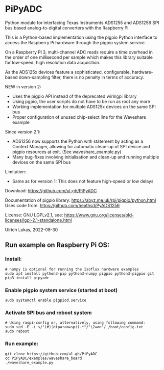 # PiPyADC
Python module for interfacing Texas Instruments ADS1255 and ADS1256
SPI bus based analog-to-digital converters with the Raspberry Pi.

This is a Python-based implementation using the pigpio Python interface
to access the Raspberry Pi hardware through the pigpio system service.

On a Raspberry Pi 3, multi-channel ADC reads require a time overhead in
the order of one millisecond per sample which makes this library suitable
for low-speed, high resolution data acquisition.

As the ADS125x devices feature a sophisticated, configurable, hardware-based
down-sampling filter, there is no penalty in terms of accuracy.

NEW in version 2:
* Uses the pigpio API instead of the deprecated wiringpi library
* Using pgpio, the user scripts do not have to be run as root any more
* Working implementation for multiple ADS125x devices on the same SPI bus
* Proper configuration of unused chip-select line for the Waveshare example

Since version 2.1:
* ADS1256 now supports the Python with statement by acting as a Context Manager,
  allowing for automatic clean-up of SPI device and pigpio resources at exit.
  (See waveshare_example.py)
* Many bug-fixes involving initialisation and clean-up and running multiple
  devices on the same SPI bus

Limitation:
* Same as for version 1: This does not feature high-speed or low delays

Download: https://github.com/ul-gh/PiPyADC

Documentation of pigpio library: https://abyz.me.uk/rpi/pigpio/python.html  
Uses code from: https://github.com/heathsd/PyADS1256

License: GNU LGPLv2.1, see:
https://www.gnu.org/licenses/old-licenses/lgpl-2.1-standalone.html

Ulrich Lukas, 2022-08-30

## Run example on Raspberry Pi OS:
### Install:
	# numpy is optional for running the Isoflux hardware examples
	sudo apt install python3-pip python3-numpy pigpio python3-pigpio git
	pip3 install pipyadc
### Enable pigpio system service (started at boot)
	sudo systemctl enable pigpiod.service
### Activate SPI bus and reboot system
	# Using raspi-config or, alternatively, using following command:
	sudo sed -E -i s/"(#)(dtparam=spi).*"/"\2=on"/ /boot/config.txt
	sudo reboot
### Run example:
	git clone https://github.com/ul-gh/PiPyADC
	cd PiPyADC/examples/waveshare_board
	./waveshare_example.py


